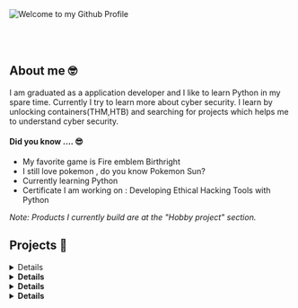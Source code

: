 <div align="left">
  <img src="https://github.com/BrunnerLivio/brunnerlivio/blob/master/images/welcome.png?raw=true" style="max-width: 100%;" alt="Welcome to my Github Profile" />
  <br />
  <br />
  <br />
  <br />

## About me  	🤓
I am graduated as a application developer and I like to learn Python in my spare time. Currently I try to learn more about cyber security. I learn by unlocking containers(THM,HTB) and searching for projects which helps me to 
understand cyber security. <br>

#### Did you know ....  😎
- My favorite game is Fire emblem Birthright
- I still love pokemon , do you know Pokemon Sun?
- Currently learning Python
- Certificate I am working on : Developing Ethical Hacking Tools with Python

<I>Note: Products I currently build are at the "Hobby project" section.</i>
## Projects  👾
<details>
<Container>
<summary><b>Internship projects</summary>
<table>
  <thead>
    <tr>
      <th>Type of project</th>
      <th>Skills used</th>
    </tr>
  </thead>
  <tbody>
    <tr>
      <td>Graduation assignement</td>
      <td>During the period of 6 months I created a WYSIWYG mobile application which was capable to run on Android and IOS. <br>
Summary of tools/languages I used: <br>
- React-Native<br>
- Typescript(include architecture)<br>
- JSON Schema's<br> </td>
    </tr>
  </tbody>
  <tbody>
    <tr>
      <td>CRAN (working experience compay</td>
      <td>For my working experience company I built a CRAN beside testing for the company for 6 months. Simplified, a CRAN is a homemade library which can be modified by the R developers of the company. The cran which I needed to built was for internal use only.<br>
What did I learn?: <br>

- R<br>
- Package management<br>
- Writing manual<br>
- Dynamically(User can download from CRAN but only developers can adjust it. Dynamically approach, it needs to be accesible for the employees and not only for the people who develop R)</td></td>
    </tr>
  </tbody>
</table>
</Container>
</details>
<details>
<Container>
<summary><b>Hobby projects</summary>
<table>
  <thead>
    <tr>
      <th>Name of project</th>
      <th>Skills used</th>
      <th>Description</th>
    </tr>
  </thead>
  <tbody>
    <tr>
      <td><a href='https://github.com/not-a-hacker-128/TCP_Client'>TCP Client</a></td>
      <td>Python</td>
      <td>Transmission control protocol client </td>
    </tr>
  </tbody>
  <tbody>
    <tr>
      <td><a href='https://github.com/not-a-hacker-128/infogathering_tool/tree/main'>Information gathering tool</a></td>
      <td>Python</td>
      <td>Gather information</td>
    </tr>
  </tbody>
    <tbody>
    <tr>
      <td><a href='https://github.com/not-a-hacker-128/automating_gathering_information_tool/tree/main'>Automated information gathering tool</a></td>
      <td>Python</td>
      <td>Automated gathering information</td>
    </tr>
  </tbody>
</table>
</Container>
</details>
<details>
<Container>
<summary><b> Container</summary>
<table>
  <thead>
    <tr>
      <th>Container name</th>
      <th>Skills used</th>
      <th>Description</th>
    </tr>
  </thead>
  <tbody>
    <tr>
      <td><a href='https://github.com/not-a-hacker-128/AgentSudo'>Agent sudo</a></td>
      <td>Brute-force,steganography,privilege escalation</td>
      <td>I learned several things from this machine. For example I used FTP for the first time.Some elements were already known such as brute force and reading files. Although some elements were new such as the ZIP file password were I used binwalk. It was interesting to go in depth on getting information based on a picture. Transcibing a code into regular text(from BASE64) was familiar and I thought it was a fun concept. Afterwards I used Jack the ripper which was my first time.</td>
    </tr>
  </tbody>
</table>
</Container>
</details>
<details>
<Container>
<summary><b> Certificates</summary>
<table>
  <thead>
    <tr>
      <th>Name</th>
      <th>Goals/th>
      <th>Status</th>
      <th>Certified by/th>
      <th>Description</th>
    </tr>
  </thead>
   <tbody>
    <tr>
      <td><a href='https://github.com/not-a-hacker-128/Certificates/tree/main/Developing%20ethical%20hacking%20tools%20with%20Python'>Developing ethical hacking tools with Python</a></td>
      <td>Brute-force,steganography,privilege escalation</td>
      <th>In progress, module 2/4</th>
      <td>Cybrary</td>
      <td> Automate your security assessment processes. Python is easy to learn and can be very powerful when you master it. </td>
    </tr>
  </tbody>
  <tbody>
    <tr>
      <td><a href='https://github.com/not-a-hacker-128/IntroductionSIEM'>Introduction to SIEM</a></td>
      <td>Introduction to Security Information and Event Management. /td>
      <th>Finished/th>
      <td>TryHackMe</td>
      <td> SIEM stands for Security Information and Event Management system. It is a tool that collects data from various endpoints/network devices across the network, stores them at a centralized place, and performs correlation on them. This box will cover the basic concepts required to understand SIEM and how it works.  </td>
    </tr>
  </tbody>
</table>
</Container>
</details>

